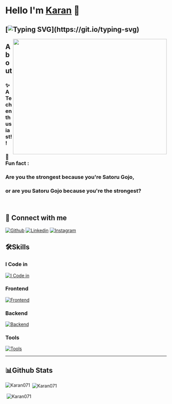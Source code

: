 
# Hello I'm [Karan](https://github.com/Karan071) 🤙

## [![Typing SVG](https://readme-typing-svg.demolab.com?font=Fira+Code&pause=1000&width=435&lines=I'm+Full+Stack+Web+Developer;)](https://git.io/typing-svg)

<!--![GIF](https://media.giphy.com/media/oYQ9HRm5Mo7VXeMNVR/giphy.gif) -->
<img src="https://media.giphy.com/media/oYQ9HRm5Mo7VXeMNVR/giphy.gif" align="right" width="480" height="360">


## About
### ✨ A Tech enthusiast!!
### 🎲 Fun fact : 
### Are you the strongest because you're Satoru Gojo, 
### or are you Satoru Gojo because you're the strongest?

<br>

## 🚀 Connect with me
[![Github](https://skillicons.dev/icons?i=github)](https://github.com/Karan071)
[![Linkedin](https://skillicons.dev/icons?i=linkedin)](https://www.linkedin.com/in/Karan-Chourasia/)
[![Instagram](https://skillicons.dev/icons?i=instagram)](https://www.instagram.com/karennnspams/)

<!--
## 👨‍💻Coding Profile

<a href="https://www.hackerrank.com/keshavop" target="blank"><img align="center" src="https://firebasestorage.googleapis.com/v0/b/storage-2a9f1.appspot.com/o/github-readme-img%2F1.svg?alt=media&token=9c2b3538-0e15-4486-bcfc-9fed8f6a5d1f" alt="hackerrank" height="45" width="45" /></a>
<a href="https://www.hackerearth.com/@keshavop" target="blank"><img align="center" src="https://firebasestorage.googleapis.com/v0/b/storage-2a9f1.appspot.com/o/github-readme-img%2F2.svg?alt=media&token=2c41ad25-be30-4bda-b0aa-7e796f6b1633" alt="hackerearth" height="45" width="45" /></a>
<a href="https://www.codechef.com/users/keshavop" target="blank"><img align="center" src="https://firebasestorage.googleapis.com/v0/b/storage-2a9f1.appspot.com/o/github-readme-img%2F3.svg?alt=media&token=fd41549b-62c2-4254-993c-c79a07e0bc05" alt="codechef" height="45" width="45" /></a>
<a href="https://codeforces.com/profile/keshavop" target="blank"><img align="center" src="https://firebasestorage.googleapis.com/v0/b/storage-2a9f1.appspot.com/o/github-readme-img%2F4.svg?alt=media&token=314ac6c1-95f4-403d-a324-091310e8f54c" alt="codeforces" height="45" width="45" /></a>
<a href="https://auth.geeksforgeeks.org/user/keshavop/profile" target="blank"><img align="center" src="https://firebasestorage.googleapis.com/v0/b/storage-2a9f1.appspot.com/o/github-readme-img%2F5.svg?alt=media&token=dcf0a6d1-d72b-4716-b119-5db5e169480c" alt="gfg" height="45" width="45" /></a>
<a href="https://www.leetcode.com/keshavop" target="blank"><img align="center" src="https://firebasestorage.googleapis.com/v0/b/storage-2a9f1.appspot.com/o/github-readme-img%2F6.svg?alt=media&token=2e74ad55-57f2-40aa-adff-c46ea7a8b4c5" alt="leetcode" height="45" width="45" /></a>
-->

## 🛠️Skills
### I Code in

[![I Code in](https://skillicons.dev/icons?i=c,cpp,java,kotlin,js,dart)](https://github.com/Karan071)

### Frontend
[![Frontend](https://skillicons.dev/icons?i=html,css,bootstrap,js,react,redux)](https://github.com/Karan071)

### Backend
[![Backend](https://skillicons.dev/icons?i=nodejs,express,mongo,mysql,firebase)](https://github.com/Karan071)

### Tools
[![Tools](https://skillicons.dev/icons?i=git,github,linux,androidstudio,vscode,atom)](https://github.com/Karan071)

<hr>

## 📊Github Stats
<p><img align="left" src="https://github-readme-stats.vercel.app/api/top-langs?username=Karan071&langs_count=10&show_icons=true&locale=en&theme=radical" alt="Karan071" /></p>

<p>&nbsp;<img align="center" src="https://github-readme-stats.vercel.app/api?username=Karan071&show_icons=true&locale=en&theme=radical" alt="Karan071" /></p>
 
<p>&nbsp;<img align="center" src="https://github-readme-streak-stats.herokuapp.com/?user=Karan071&theme=radical" alt="Karan071" /></p>

<!--
<h2 align="center">
<img src="https://firebasestorage.googleapis.com/v0/b/storage-2a9f1.appspot.com/o/github-readme-img%2Fparty-parrot.gif?alt=media&token=27a30ea7-24f3-46db-97bd-69351d5411ea" width="31" height="31"/>
<img src="https://firebasestorage.googleapis.com/v0/b/storage-2a9f1.appspot.com/o/github-readme-img%2Fparty-parrot.gif?alt=media&token=27a30ea7-24f3-46db-97bd-69351d5411ea" width="31" height="31"/>
<img src="https://firebasestorage.googleapis.com/v0/b/storage-2a9f1.appspot.com/o/github-readme-img%2Fparty-parrot.gif?alt=media&token=27a30ea7-24f3-46db-97bd-69351d5411ea" width="31" height="31"/>
<img src="https://komarev.com/ghpvc/?username=Karan071&&style=round-square" align="center" />
<img src="https://firebasestorage.googleapis.com/v0/b/storage-2a9f1.appspot.com/o/github-readme-img%2Fparty-parrot-2.gif?alt=media&token=4d7be19e-492c-4f18-9ea2-3773989b2721" width="31" height="31"/>
<img src="https://firebasestorage.googleapis.com/v0/b/storage-2a9f1.appspot.com/o/github-readme-img%2Fparty-parrot-2.gif?alt=media&token=4d7be19e-492c-4f18-9ea2-3773989b2721" width="31" height="31"/>
<img src="https://firebasestorage.googleapis.com/v0/b/storage-2a9f1.appspot.com/o/github-readme-img%2Fparty-parrot-2.gif?alt=media&token=4d7be19e-492c-4f18-9ea2-3773989b2721" width="31" height="31"/>
</h2>

![](https://i.imgur.com/waxVImv.png)
-->
